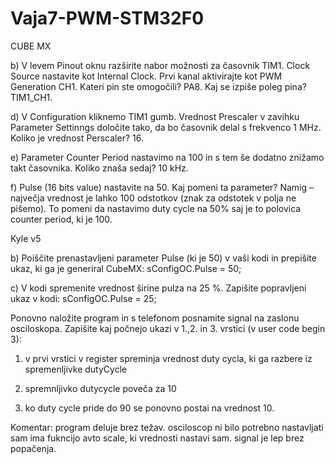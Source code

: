 # Vaja7-PWM-STM32F0
CUBE MX

b) V levem Pinout oknu razširite nabor možnosti za časovnik TIM1. Clock Source nastavite kot Internal
Clock. Prvi kanal aktivirajte kot PWM Generation CH1. Kateri pin ste omogočili? PA8. Kaj se
izpiše poleg pina? TIM1_CH1.



d) V Configuration kliknemo TIM1 gumb. Vrednost Prescaler v zavihku Parameter Settinngs določite tako,
da bo časovnik delal s frekvenco 1 MHz. Koliko je vrednost Perscaler? 16.


e) Parameter Counter Period nastavimo na 100 in s tem še dodatno znižamo takt časovnika. Koliko znaša
sedaj? 10 kHz.

f) Pulse (16 bits value) nastavite na 50. Kaj pomeni ta parameter? Namig – največja vrednost je lahko 100
odstotkov (znak za odstotek v polja ne pišemo). To pomeni da nastavimo duty cycle na 50% saj je to polovica counter period, ki je 100.

Kyle v5

b) Poiščite prenastavljeni parameter Pulse (ki je 50) v vaši kodi in prepišite ukaz, ki ga je generiral CubeMX:
  sConfigOC.Pulse = 50;



c) V kodi spremenite vrednost širine pulza na 25 %. Zapišite popravljeni ukaz v kodi:
  sConfigOC.Pulse = 25;


Ponovno naložite program in s telefonom posnamite signal na zaslonu osciloskopa.
Zapišite kaj počnejo ukazi v 1.,2. in 3. vrstici (v user code begin 3):
1. v prvi vrstici v register spreminja vrednost duty cycla, ki ga razbere iz spremenljivke dutyCycle

2. spremnljivko dutycycle poveča za 10

3.  ko duty cycle pride do 90 se ponovno postai na vrednost 10.


Komentar: program deluje brez težav. osciloscop ni bilo potrebno nastavljati sam ima fukncijo avto scale, ki vrednosti nastavi sam. signal je lep brez popačenja.
